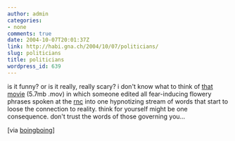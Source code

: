 ```yaml
---
author: admin
categories:
- none
comments: true
date: 2004-10-07T20:01:37Z
link: http://habi.gna.ch/2004/10/07/politicians/
slug: politicians
title: politicians
wordpress_id: 639
---
```


is it funny? or is it really, really scary?
i don't know what to think of [that movie](http://home.earthlink.net/~houval/gopconstrm.mov) (5.7mb .mov) in which someone edited all fear-inducing flowery phrases spoken at the [rnc](http://www.rncnotwelcome.org/) into one hypnotizing stream of words that start to loose the connection to reality.
think for yourself might be one consequence. don't trust the words of those governing you...

[via [boingboing](http://www.boingboing.net/2004/10/07/gop_fearphrase_video.html)]
